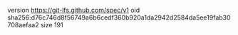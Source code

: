 version https://git-lfs.github.com/spec/v1
oid sha256:d76c746d8f56749a6b6cedf360b920a1da2942d2584da5ee19fab30708aefaa2
size 191
